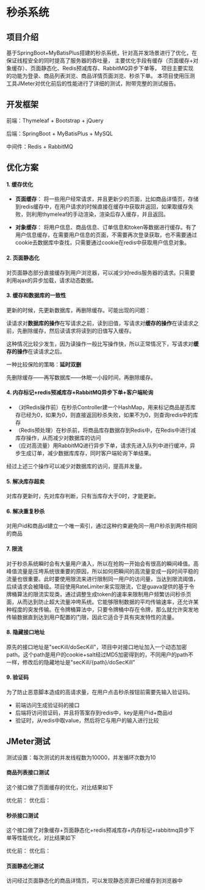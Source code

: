 # 秒杀系统
## 项目介绍
基于SpringBoot+MyBatisPlus搭建的秒杀系统，针对高并发场景进行了优化，在保证线程安全的同时提高了服务器的吞吐量，
主要优化手段有缓存（页面缓存+对象缓存）、页面静态化、Redis预减库存、RabbitMQ异步下单等，
项目主要实现的功能为登录、商品列表浏览、商品详情页面浏览、秒杀下单。
本项目使用压测工具JMeter对优化前后的性能进行了详细的测试，附带完整的测试报告。
## 开发框架
前端：Thymeleaf + Bootstrap + jQuery 

后端：SpringBoot + MyBatisPlus + MySQL

中间件：Redis + RabbitMQ

## 优化方案
#### 1. 缓存优化
- **页面缓存**：
  将一些用户经常请求，并且更新少的页面，比如商品详情页，存储到redis缓存中，在用户请求的时候直接在缓存中获取并返回，如果取缓存失败，则利用thymeleaf的手动渲染，渲染后存入缓存，并且返回。

- **对象缓存**：
  将用户信息、商品信息、订单信息和token等数据进行缓存。有了用户信息缓存，在需要用户信息的页面，不需要再次登录获取，也不需要通过cookie去数据库中查找，只需要通过cookie在redis中获取用户信息对象。
#### 2. 页面静态化
对页面静态部分直接缓存到用户浏览器，可以减少对redis服务器的请求。只需要利用ajax的异步加载，请求动态数据。

#### 3. 缓存和数据库的一致性
更新的时候，先更新数据库，再删除缓存。可能出现的问题：

读请求对**数据库的操作**在写请求之前，读到旧值，写请求对**缓存的操作**在读请求之前，先删除缓存，然后读请求将读到的旧值写入缓存。

这种情况比较少发生，因为读操作一般比写操作快，所以正常情况下，写请求对**缓存的操作**在读请求之后。

一种比较保险的策略：**延时双删**

先删除缓存——再写数据库——休眠一小段时间，再删除缓存。

#### 4. 内存标记+redis预减库存+RabbitMQ异步下单+客户端轮询
- （对Redis操作前）在秒杀Controller建一个HashMap，用来标记商品是否库存已经为0，如果为0，则直接返回秒杀失败，如果不为0，则查询redis中的库存
- （Redis预处理）在秒杀前，将商品库存数据存到Redis中，在Redis中进行减库存操作，从而减少对数据库的访问
- （应对高流量）用RabbitMQ进行异步下单，请求先进入队列中进行缓冲，异步生成订单，减少数据库库存，同时客户端轮询下单结果。

经过上述三个操作可以减少对数据库的访问，提高并发量。

#### 5. 解决库存超卖
对库存更新时，先对库存判断，只有当库存大于0时，才能更新。

#### 6. 解决重复秒杀
对用户id和商品id建立一个唯一索引，通过这种约束避免同一用户秒杀到两件相同的商品

#### 7. 限流
对于秒杀系统瞬时会有大量用户涌入，所以在抢购一开始会有很高的瞬间峰值。高峰值流量是压垮系统很重要的原因，所以如何把瞬间的高流量变成一段时间平稳的流量也很重要。此时要使用限流来进行限制同一用户的访问量，当达到限流阈值，后续请求会被降级。项目使用RateLimiter来实现限流，它是guava提供的基于令牌桶算法的限流实现类，通过调整生成token的速率来限制用户频繁访问秒杀页面，从而达到防止超大流量冲垮系统。它能够限制数据的平均传输速率，还允许某种程度的突发传输。在令牌桶算法中，只要令牌桶中存在令牌，那么就允许突发地传输数据直到达到用户配置的门限，因此它适合于具有突发特性的流量。

#### 8. 隐藏接口地址
原先的接口地址是"secKill/doSecKill"，项目中对接口地址加入一个动态加密path。这个path是用户的cookie+salt经过MD5加密得到的，不同用户的path不一样，修改后的隐藏地址是"secKill/{path}/doSecKill"

#### 9. 验证码
为了防止恶意脚本造成的高请求量，在用户点击秒杀按钮前需要先输入验证码。
- 前端访问生成验证码的接口
- 后端将访问验证码，并且将答案存到redis中，key是用户id+商品id
- 验证时，从redis中取value，然后将它与用户的输入进行比较

## JMeter测试
测试设置：每次测试的并发线程数为10000，并发循环次数为10


#### 商品列表接口测试
这个接口做了页面缓存的优化，对比结果如下

优化前：
优化后：

#### 秒杀接口测试
这个接口做了对象缓存+页面静态化+redis预减库存+内存标记+rabbitmq异步下单等性能优化，对比结果如下

优化前：
优化后：

#### 页面静态化测试
访问经过页面静态化的商品详情页，可以发现静态资源已经缓存到浏览器中

